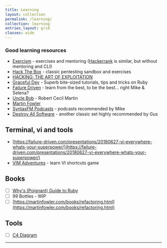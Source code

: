 ```yaml
---
title: Learning
layout: collection
permalink: /learning/
collection: learning
entries_layout: grid
classes: wide
---
```


### Good learning resources

- [Exercism](https://exercism.org/) - exercises and mentoring ([Hackerrank](https://www.hackerrank.com/) is similar, but without mentoring and CLI)
- [Hack The Box](https://www.hackthebox.com/) - classic pentesting sandbox and exercises
- [HACKING: THE ART OF EXPLOITATION](https://repo.zenk-security.com/Magazine%20E-book/Hacking-%20The%20Art%20of%20Exploitation%20(2nd%20ed.%202008)%20-%20Erickson.pdf)
- [Graceful Dev](https://graceful.dev/) - Superb bite-sized tutorials, tips and tricks on Ruby
- [Failure Driven](https://failure-driven.com/) - learn from the best, to be the best... right Mike & Selena?
- [Uncle Bob](https://blog.cleancoder.com) - Robert Cecil Martin
- [Martin Fowler](https://martinfowler.com/)
- [SyntaxFM Podcasts](https://syntax.fm/) - podcasts recommended by Mike
- [Destroy All Software](https://www.destroyallsoftware.com/) - another classic set highly recommended by Gus


## Terminal, vi and tools
- [https://failure-driven.com/presentations/20180627-vi-everywhere-whats-your-superpower/](https://failure-driven.com/presentations/20180627-vi-everywhere-whats-your-superpower/)
- [VIM Adventures](https://vim-adventures.com/) - learn VI shortcuts game

## Books
- [ ] [Why's (Poignant) Guide to Ruby](https://poignant.guide/)
- [ ] 99 Bottles - WIP
- [ ] [https://martinfowler.com/books/refactoring.html](https://martinfowler.com/books/refactoring.html)

## Tools
- [ ] [C4 Diagram](https://c4model.com/)
---
